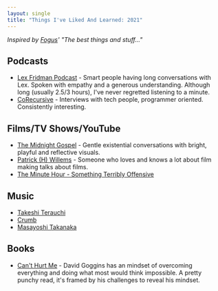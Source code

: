 ```yaml
---
layout: single
title: "Things I've Liked And Learned: 2021"
---
```


_Inspired by [Fogus](http://blog.fogus.me/)' "The best things and stuff..."_

## Podcasts

- [Lex Fridman Podcast](https://lexfridman.com/podcast/) - Smart people having long conversations with Lex. Spoken with empathy and a generous understanding. Although long (usually 2.5/3 hours), I've never regretted listening to a minute.
- [CoRecursive](https://corecursive.com/) - Interviews with tech people, programmer oriented. Consistently interesting.

## Films/TV Shows/YouTube

- [The Midnight Gospel](https://www.imdb.com/title/tt11639414/) - Gentle existential conversations with bright, playful and reflective visuals.
- [Patrick (H) Willems](https://www.youtube.com/channel/UCF1fG3gT44nGTPU2sVLoFWg) - Someone who loves and knows a lot about film making talks about films.
- [The Minute Hour - Something Terribly Offensive](https://www.youtube.com/watch?v=EkDOuRAwrYE)

## Music

- [Takeshi Terauchi](https://musicbrainz.org/artist/ef86f6ae-0833-44cf-a9f3-ed760581d35e)
- [Crumb](https://musicbrainz.org/artist/b747dabe-b66c-48f6-bae6-b5e16d86b9ab)
- [Masayoshi Takanaka](https://musicbrainz.org/artist/facf743e-1231-410d-bdf1-9ba11a6a4f3c)

## Books

- [Can't Hurt Me](https://www.goodreads.com/book/show/41721428-can-t-hurt-me) - David Goggins has an mindset of overcoming everything and doing what most would think impossible. A pretty punchy read, it's framed by his challenges to reveal his mindset.
